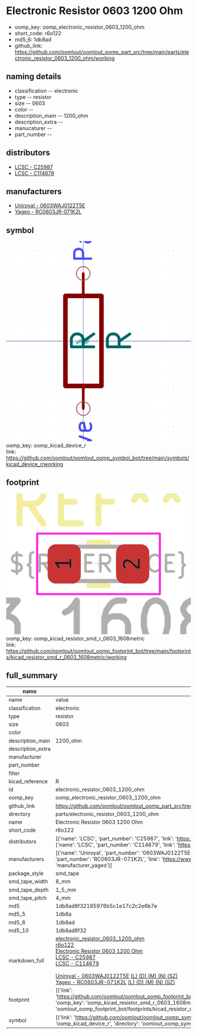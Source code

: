 # Electronic Resistor 0603 1200 Ohm

  
* oomp_key: oomp_electronic_resistor_0603_1200_ohm 
* short_code: r6o122
* md5_6: 1db8ad  
* github_link: https://github.com/oomlout/oomlout_oomp_part_src/tree/main/parts/electronic_resistor_0603_1200_ohm/working  
## naming details
* classification -- electronic
* type -- resistor
* size -- 0603
* color -- 
* description_main -- 1200_ohm
* description_extra -- 
* manucaturer -- 
* part_number -- 

## distributors
* [LCSC - C25987](https://lcsc.com/product-detail/C25987.html)  
* [LCSC - C114679](https://lcsc.com/product-detail/C114679.html)  

## manufacturers
* [Uniroyal - 0603WAJ0122T5E]()  
* [Yageo - RC0603JR-071K2L](https://www.yageo.com/en/Chart/Download/pdf/RC0603JR-071K2L)  

## symbol

![](symbol/0/working/working_600.png)  
oomp_key: oomp_kicad_device_r  
link: https://github.com/oomlout/oomlout_oomp_symbol_bot/tree/main/symbols/kicad_device_r/working  

## footprint

![](footprint/0/working/working_600.png)  
oomp_key: oomp_kicad_resistor_smd_r_0603_1608metric  
link: https://github.com/oomlout/oomlout_oomp_footprint_bot/tree/main/footprints/kicad_resistor_smd_r_0603_1608metric/working  

## full_summary
| name | value | 
| --- | --- | 
| name | value | 
| classification | electronic | 
| type | resistor | 
| size | 0603 | 
| color |  | 
| description_main | 1200_ohm | 
| description_extra |  | 
| manufacturer |  | 
| part_number |  | 
| filter |  | 
| kicad_reference | R | 
| id | electronic_resistor_0603_1200_ohm | 
| oomp_key | oomp_electronic_resistor_0603_1200_ohm | 
| github_link | https://github.com/oomlout/oomlout_oomp_part_src/tree/main/parts/electronic_resistor_0603_1200_ohm/working | 
| directory | parts/electronic_resistor_0603_1200_ohm | 
| name | Electronic Resistor 0603 1200 Ohm | 
| short_code | r6o122 | 
| distributors | [{'name': 'LCSC', 'part_number': 'C25987', 'link': 'https://lcsc.com/product-detail/C25987.html', 'id': 'distributor_lcsc'}, {'name': 'LCSC', 'part_number': 'C114679', 'link': 'https://lcsc.com/product-detail/C114679.html', 'id': 'distributor_lcsc'}] | 
| manufacturers | [{'name': 'Uniroyal', 'part_number': '0603WAJ0122T5E', 'link': '', 'id': 'manufacturer_uniroyal'}, {'name': 'Yageo', 'part_number': 'RC0603JR-071K2L', 'link': 'https://www.yageo.com/en/Chart/Download/pdf/RC0603JR-071K2L', 'id': 'manufacturer_yageo'}] | 
| package_style | smd_tape | 
| smd_tape_width | 8_mm | 
| smd_tape_depth | 1_5_mm | 
| smd_tape_pitch | 4_mm | 
| md5 | 1db8ad8f32185976b5c1e17c2c2e6b7e | 
| md5_5 | 1db8a | 
| md5_6 | 1db8ad | 
| md5_10 | 1db8ad8f32 | 
| markdown_full | [electronic_resistor_0603_1200_ohm](https://github.com/oomlout/oomlout_oomp_part_src/tree/main/parts/electronic_resistor_0603_1200_ohm/working)<br>[r6o122](https://github.com/oomlout/oomlout_oomp_part_src/tree/main/parts/electronic_resistor_0603_1200_ohm/working)<br>[Electronic Resistor 0603 1200 Ohm](https://github.com/oomlout/oomlout_oomp_part_src/tree/main/parts/electronic_resistor_0603_1200_ohm/working)<br>[LCSC - C25987<br>](https://lcsc.com/product-detail/C25987.html)[LCSC - C114679<br>](https://lcsc.com/product-detail/C114679.html)<br>[Uniroyal - 0603WAJ0122T5E]() [(L)  ](https://www.lcsc.com/search?q=0603WAJ0122T5E)[(D)  ](https://www.digikey.com/en/products?keywords=0603WAJ0122T5E)[(M)  ](https://www.mouser.com/Search/Refine?Keyword=0603WAJ0122T5E)[(N)  ](https://www.newark.com/search?st=0603WAJ0122T5E)[(SZ)  ](https://so.szlcsc.com/global.html?k=0603WAJ0122T5E)<br>[Yageo - RC0603JR-071K2L](https://www.yageo.com/en/Chart/Download/pdf/RC0603JR-071K2L) [(L)  ](https://www.lcsc.com/search?q=RC0603JR-071K2L)[(D)  ](https://www.digikey.com/en/products?keywords=RC0603JR-071K2L)[(M)  ](https://www.mouser.com/Search/Refine?Keyword=RC0603JR-071K2L)[(N)  ](https://www.newark.com/search?st=RC0603JR-071K2L)[(SZ)  ](https://so.szlcsc.com/global.html?k=RC0603JR-071K2L)<br> | 
| footprint | [{'link': 'https://github.com/oomlout/oomlout_oomp_footprint_bot/tree/main/foootprntss/kicad_resistor_smd_r_0603_1608metric', 'oomp_key': 'oomp_kicad_resistor_smd_r_0603_1608metric', 'directory': 'oomlout_oomp_footprint_bot/footprints/kicad_resistor_smd_r_0603_1608metric//working/working.kicad_mod'}] | 
| symbol | [{'link': 'https://github.com/oomlout/oomlout_oomp_symbol_bot/tree/main/symbols/kicad_device_r', 'oomp_key': 'oomp_kicad_device_r', 'directory': 'oomlout_oomp_symbol_bot/symbols/kicad_device_r//working/working.kicad_sym'}] | 
